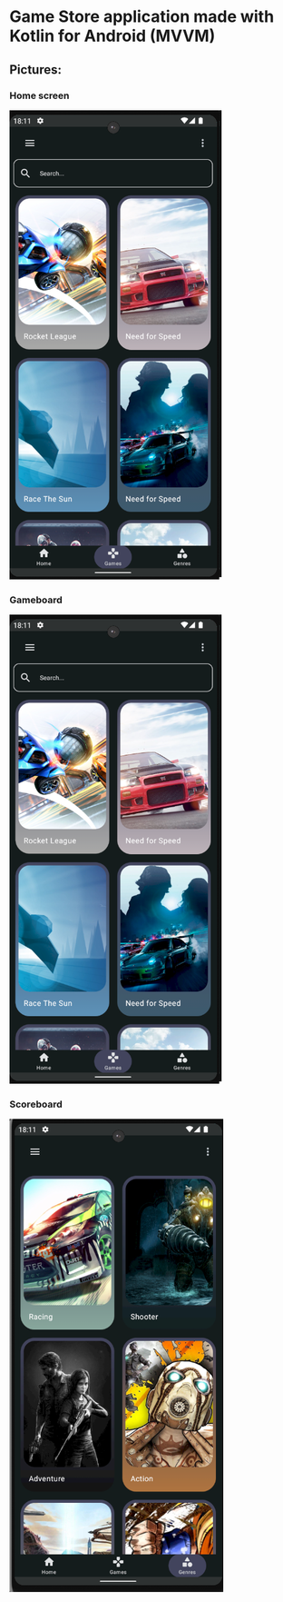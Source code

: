 # Game Store application made with Kotlin for Android (MVVM)

## Pictures:

### Home screen

![Home screen](HomeScreen.png)

### Gameboard

![Game screen](GameScreen.png)

### Scoreboard

![Genre Screen](GenreScreen.png)